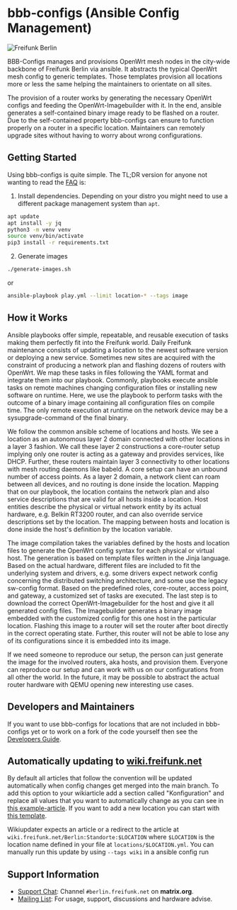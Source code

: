 # bbb-configs (Ansible Config Management)

![Freifunk Berlin](https://user-images.githubusercontent.com/10708466/174321624-b43cedab-53e8-4b56-b1fb-a051e18b21bb.png)

BBB-Configs manages and provisions OpenWrt mesh nodes in the city-wide backbone of Freifunk Berlin via ansible. It abstracts the typical OpenWrt mesh config to generic templates. Those templates provision all locations more or less the same helping the maintainers to orientate on all sites.

The provision of a router works by generating the necessary OpenWrt configs and feeding the OpenWrt-Imagebuilder with it. In the end, ansible generates a self-contained binary image ready to be flashed on a router. Due to the self-contained property bbb-configs can ensure to function properly on a router in a specific location.
Maintainers can remotely upgrade sites without having to worry about wrong configurations.

## Getting Started

Using bbb-configs is quite simple. The TL;DR version for anyone not wanting to read the [FAQ](FAQ.md) is:
1. Install dependencies. Depending on your distro you might need to use a different package management system than `apt`.
```sh
apt update
apt install -y jq
python3 -m venv venv
source venv/bin/activate
pip3 install -r requirements.txt
```
2. Generate images
```sh
./generate-images.sh
```
or
```sh
ansible-playbook play.yml --limit location-* --tags image
```

## How it Works

Ansible playbooks offer simple, repeatable, and reusable execution of tasks making them perfectly fit into the Freifunk world. Daily Freifunk maintenance consists of updating a location to the newest software version or deploying a new service. Sometimes new sites are acquired with the constraint of producing a network plan and flashing dozens of routers with OpenWrt.
We map these tasks in files following the YAML format and integrate them into our playbook. Commonly, playbooks execute ansible tasks on remote machines changing configuration files or installing new software on runtime. Here, we use the playbook to perform tasks with the outcome of a binary image containing all configuration files on compile time.
The only remote execution at runtime on the network device may be a sysupgrade-command of the final binary.

We follow the common ansible scheme of locations and hosts. We see a location as an autonomous layer 2 domain connected with other locations in a layer 3 fashion. We call these layer 2 constructions a core-router setup implying only one router is acting as a gateway and provides services, like DHCP.
Further, these routers maintain layer 3 connectivity to other locations with mesh routing daemons like babeld. A core setup can have an unbound number of access points. As a layer 2 domain, a network client can roam between all devices, and no routing is done inside the location.  Mapping that on our playbook,
the location contains the network plan and also service descriptions that are valid for all hosts inside a location. Host entities describe the physical or virtual network entity by its actual hardware, e.g. Belkin RT3200 router, and can also override service descriptions set by the location. The mapping between hosts and location is done inside the host's definition by the location variable.

The image compilation takes the variables defined by the hosts and location files to generate the OpenWrt config syntax for each physical or virtual host. The generation is based on template files written in the Jinja language. Based on the actual hardware, different files are included to fit the underlying system and drivers,
e.g. some drivers expect network config concerning the distributed switching architecture, and some use the legacy sw-config format. Based on the predefined roles, core-router, access point, and gateway, a customized set of tasks are executed. The last step is to download the correct OpenWrt-Imagebuilder for the host and give it all generated config files.
The Imagebuilder generates a binary image embedded with the customized config for this one host in the particular location. Flashing this image to a router will set the router after boot directly in the correct operating state. Further, this router will not be able to lose any of its configurations since it is embedded into its image.

If we need someone to reproduce our setup, the person can just generate the image for the involved routers, aka hosts, and provision them. Everyone can reproduce our setup and can work with us on our configurations from all other the world. In the future, it may be possible to abstract the actual router hardware with QEMU opening new interesting use cases.

## Developers and Maintainers

If you want to use bbb-configs for locations that are not included in bbb-configs yet or to work on a fork of the code yourself then see the [Developers Guide](DEVELOPER.md).

## Automatically updating to [wiki.freifunk.net](https://wiki.freifunk.net/)

By default all articles that follow the convention will be updated automatically when config changes get merged into the main branch.
To add this option to your wikiarticle add a section called "Konfiguration" and replace all values that you want to automatically change as you can see in [this example-article](https://wiki.freifunk.net/Berlin:Standorte:Fesev). If you want to add a new location you can start with [this template](https://wiki.freifunk.net/Berlin:Standorte:Template).

Wikiupdater expects an article or a redirect to the article at `wiki.freifunk.net/Berlin:Standorte:$LOCATION` where `$LOCATION` is the location name defined in your file at `locations/$LOCATION.yml`. You can manually run this update by using `--tags wiki` in a ansible config run

## Support Information

* [Support Chat](https://matrix.to/#/#berlin.freifunk.net:matrix.org): Channel `#berlin.freifunk.net` on **matrix.org**.
* [Mailing List](https://lists.berlin.freifunk.net/cgi-bin/mailman/listinfo/berlin): For usage, support, discussions and hardware advise.

